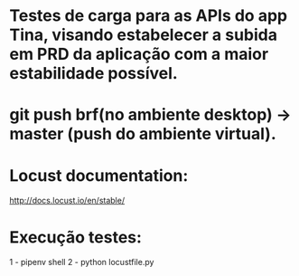 # Testes de carga para as APIs do app Tina, visando estabelecer a subida em PRD da aplicação com a maior estabilidade possível.
# git push brf(no ambiente desktop) -> master (push do ambiente virtual).

# Locust documentation: 
http://docs.locust.io/en/stable/ 

# Execução testes:
1 - pipenv shell
2 - python locustfile.py